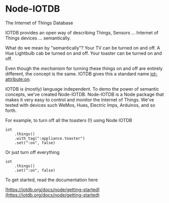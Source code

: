 Node-IOTDB
=
The Internet of Things Database

IOTDB provides an open way of describing Things, Sensors ... 
Internet of Things devices ... semantically.

What do we mean by "semantically"? 
Your TV can be turned on and off. 
A Hue Lightbulb cab be turned on and off.
Your toaster can be turned on and off.

Even though the _mechanism_ for turning these things on and off
are entirely different, the concept is the same. IOTDB gives this a standard name
[iot-attribute:on](https://iotdb.org/pub/iot-attribute.html#on). 

IOTDB is (mostly) language independent. To demo the power
of semantic concepts, we've created Node-IOTDB.
Node-IOTDB is a Node package that makes it very easy to control and monitor the Internet of Things. 
We've tested with devices such WeMos, Hues, Electric Imps, Arduinos, and so forth.

For example, to turn off all the toasters (!) using Node IOTDB

    iot
        .things()
        .with_tag(":appliance.toaster")
        .set(":on", false)

Or just turn off everything

    iot
        .things()
        .set(":on", false)

To get started, read the documentation here

[https://iotdb.org/docs/node/getting-started](https://iotdb.org/docs/node/getting-started)
